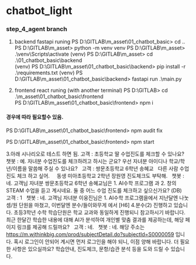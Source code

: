 # chatbot_light


### step_4_agent branch
1. backend fastapi runing
PS D:\GITLAB\m_asset\01_chatbot_basic> cd ..
PS D:\GITLAB\m_asset> python -m venv venv
PS D:\GITLAB\m_asset> .\venv\Scripts\activate
(venv) PS D:\GITLAB\m_asset> cd .\01_chatbot_basic\backend\
(venv) PS D:\GITLAB\m_asset\01_chatbot_basic\backend> pip install -r .\requirements.txt
(venv) PS D:\GITLAB\m_asset\01_chatbot_basic\backend> fastapi run .\main.py


2. frontend react runing (with another terminal)
PS D:\GITLAB> cd .\m_asset\01_chatbot_basic\frontend\
PS D:\GITLAB\m_asset\01_chatbot_basic\frontend> npm i
#### 경우에 따라 필요할수 있음.
PS D:\GITLAB\m_asset\01_chatbot_basic\frontend> npm audit fix

PS D:\GITLAB\m_asset\01_chatbot_basic\frontend> npm start

3.아래 시나리오로 테스트 하면 됨.
고객 : 초등학교 딸 수업진도를 체크할 수 있나요?
  챗봇 : 예. 자녀분 수업진도를 체크하려고 하시는 군요? 우선 자녀분 아이디나 학교/학년/이름을 말씀해 주실 수 있나요?
  고객 : 쌍문초등학교 6학년 송혜교
  다른 사람 수업 진도 체크 하고 싶어. 
    동생 미아초등학교 2학년 장원영 진도체크도 부탁해.
  챗봇 : 네. 고객님 자녀분 쌍문초등학교 6학년 송혜교님은 1. AI수학 프로그램 과 2. 창의STEAM 수업을 듣고 계시네요. 둘 중 어느 수업 진도를 체크하고 싶으신가요? (DB)
  고객 : 1
  챗봇 : 네. 고객님 자녀분 이웅진님은 1. AI수학 프로그램을에서 지난달엔 나눗셈/원 단원을 마쳤고, 이번달엔 분수/들이와무게 에서 [H6] 4.분수(2) 진행하고 있습니다. 초등3학년 수학 학습단원은 학교 교과와 동일하게 진행되니 참고하시기 바랍니다. 
  최근 한달간 학습한 내용에 대해 AI가 분석하여 개인별 맞춤 결과를 제공하는데, 해당 페이지 링크를 제공해 드릴까요?
  고객 : 네. 
  챗봇 : 네. 해당 주소는 https://m.wjthinkbig.com/prod/subjectDetail.do?subjectId=S0000059 입니다. 혹시 로그인이 안되어 계시면 먼저 로그인을 해야 되니, 이점 양해 바랍니다. 더 필요한 사항은 있으실까요? 학습안내, 진도체크, 문항/습관 분석 등을 도와 드릴 수 있습니다.  
